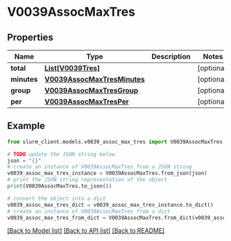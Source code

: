 # V0039AssocMaxTres


## Properties

Name | Type | Description | Notes
------------ | ------------- | ------------- | -------------
**total** | [**List[V0039Tres]**](V0039Tres.md) |  | [optional] 
**minutes** | [**V0039AssocMaxTresMinutes**](V0039AssocMaxTresMinutes.md) |  | [optional] 
**group** | [**V0039AssocMaxTresGroup**](V0039AssocMaxTresGroup.md) |  | [optional] 
**per** | [**V0039AssocMaxTresPer**](V0039AssocMaxTresPer.md) |  | [optional] 

## Example

```python
from slurm_client.models.v0039_assoc_max_tres import V0039AssocMaxTres

# TODO update the JSON string below
json = "{}"
# create an instance of V0039AssocMaxTres from a JSON string
v0039_assoc_max_tres_instance = V0039AssocMaxTres.from_json(json)
# print the JSON string representation of the object
print(V0039AssocMaxTres.to_json())

# convert the object into a dict
v0039_assoc_max_tres_dict = v0039_assoc_max_tres_instance.to_dict()
# create an instance of V0039AssocMaxTres from a dict
v0039_assoc_max_tres_from_dict = V0039AssocMaxTres.from_dict(v0039_assoc_max_tres_dict)
```
[[Back to Model list]](../README.md#documentation-for-models) [[Back to API list]](../README.md#documentation-for-api-endpoints) [[Back to README]](../README.md)


